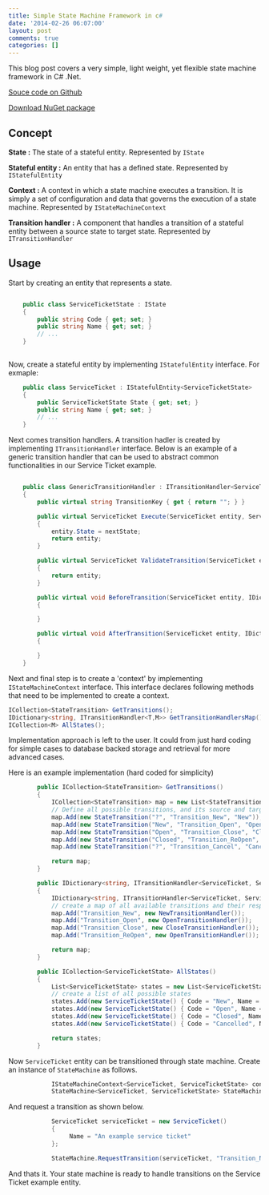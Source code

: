 ```yaml
---
title: Simple State Machine Framework in c#
date: '2014-02-26 06:07:00'
layout: post
comments: true
categories: []
---
```


This blog post covers a very simple, light weight, yet flexible state machine framework in C# .Net.

[Souce code on Github](https://github.com/mubeenh/SSM)

[Download NuGet package](https://www.nuget.org/packages/SSM/)


Concept
--------

**State :** The state of a stateful entity. Represented by <code>IState</code>

**Stateful entity :** An entity that has a defined state. Represented by <code>IStatefulEntity</code>

**Context :** A context in which a state machine executes a transition. It is simply a set of configuration and data that governs the execution of a state machine. Represented by <code>IStateMachineContext</code>

**Transition handler :** A component that handles a transition of a stateful entity between a source state to target state. Represented by <code>ITransitionHandler</code>

Usage
------

Start by creating an entity that represents a state. 

```csharp

    public class ServiceTicketState : IState
    {
        public string Code { get; set; }
        public string Name { get; set; }
        // ...
    }
    
```

Now, create a stateful entity by implementing <code>IStatefulEntity</code> interface. For exmaple:

```csharp
    public class ServiceTicket : IStatefulEntity<ServiceTicketState>
    {
        public ServiceTicketState State { get; set; }
        public string Name { get; set; }
        // ...
    }
```

Next comes transition handlers. A transition hadler is created by implementing <code>ITransitionHandler</code> interface. Below is an example of a generic transition handler that can be used to abstract common functionalities in our Service Ticket example.

```csharp

    public class GenericTransitionHandler : ITransitionHandler<ServiceTicket, ServiceTicketState>
    {
        public virtual string TransitionKey { get { return ""; } }

        public virtual ServiceTicket Execute(ServiceTicket entity, ServiceTicketState nextState, IDictionary<string, object> argumentsMap = null)
        {
            entity.State = nextState;
            return entity;
        }

        public virtual ServiceTicket ValidateTransition(ServiceTicket entity, ServiceTicketState nextState, IDictionary<string, object> argumentsMap = null)
        {
            return entity;
        }

        public virtual void BeforeTransition(ServiceTicket entity, IDictionary<string, object> argumentsMap = null)
        {

        }

        public virtual void AfterTransition(ServiceTicket entity, IDictionary<string, object> argumentsMap = null)
        {

        }
    }
```

Next and final step is to create a 'context' by implementing <code>IStateMachineContext</code> interface. This interface declares following methods that need to be implemented to create a context.

```csharp
ICollection<StateTransition> GetTransitions();
IDictionary<string, ITransitionHandler<T,M>> GetTransitionHandlersMap();
ICollection<M> AllStates();
```

Implementation approach is left to the user. It could from just hard coding for simple cases to database backed storage and retrieval for more advanced cases.

Here is an example implementation (hard coded for simplicity) 

```csharp
        public ICollection<StateTransition> GetTransitions()
        {
            ICollection<StateTransition> map = new List<StateTransition>();
            // Define all possible transitions, and its source and target states
            map.Add(new StateTransition("?", "Transition_New", "New")); // ? means null or undefined state
            map.Add(new StateTransition("New", "Transition_Open", "Open"));
            map.Add(new StateTransition("Open", "Transition_Close", "Closed"));
            map.Add(new StateTransition("Closed", "Transition_ReOpen", "Open"));
            map.Add(new StateTransition("?", "Transition_Cancel", "Cancelled"));

            return map;
        }

        public IDictionary<string, ITransitionHandler<ServiceTicket, ServiceTicketState>> GetTransitionHandlersMap()
        {
            IDictionary<string, ITransitionHandler<ServiceTicket, ServiceTicketState>> map = new Dictionary<string, ITransitionHandler<ServiceTicket, ServiceTicketState>>();
            // create a map of all available transitions and their respective transition handlers
            map.Add("Transition_New", new NewTransitionHandler());
            map.Add("Transition_Open", new OpenTransitionHandler());
            map.Add("Transition_Close", new CloseTransitionHandler());
            map.Add("Transition_ReOpen", new OpenTransitionHandler());

            return map;
        }

        public ICollection<ServiceTicketState> AllStates()
        {
            List<ServiceTicketState> states = new List<ServiceTicketState>();
            // create a list of all possible states
            states.Add(new ServiceTicketState() { Code = "New", Name = "New Ticket" });
            states.Add(new ServiceTicketState() { Code = "Open", Name = "Ticket Open" });
            states.Add(new ServiceTicketState() { Code = "Closed", Name = "Ticket Closed" });
            states.Add(new ServiceTicketState() { Code = "Cancelled", Name = "Ticket Cancelled" });

            return states;
        }

```

Now <code>ServiceTicket</code> entity can be transitioned through state machine. Create an instance of <code>StateMachine</code> as follows.

```csharp
            IStateMachineContext<ServiceTicket, ServiceTicketState> context = new ExampleStateMachineContext();
            StateMachine<ServiceTicket, ServiceTicketState> StateMachine = new StateMachine<ServiceTicket, ServiceTicketState>(context);
```

And request a transition as shown below.

```csharp
            ServiceTicket serviceTicket = new ServiceTicket()
            {
                 Name = "An example service ticket"
            };

            StateMachine.RequestTransition(serviceTicket, "Transition_New");
```

And thats it. Your state machine is ready to handle transitions on the Service Ticket example entity.
